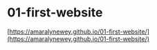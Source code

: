 # 01-first-website
 
[https://amaralynewey.github.io/01-first-website/](https://amaralynewey.github.io/01-first-website/)
